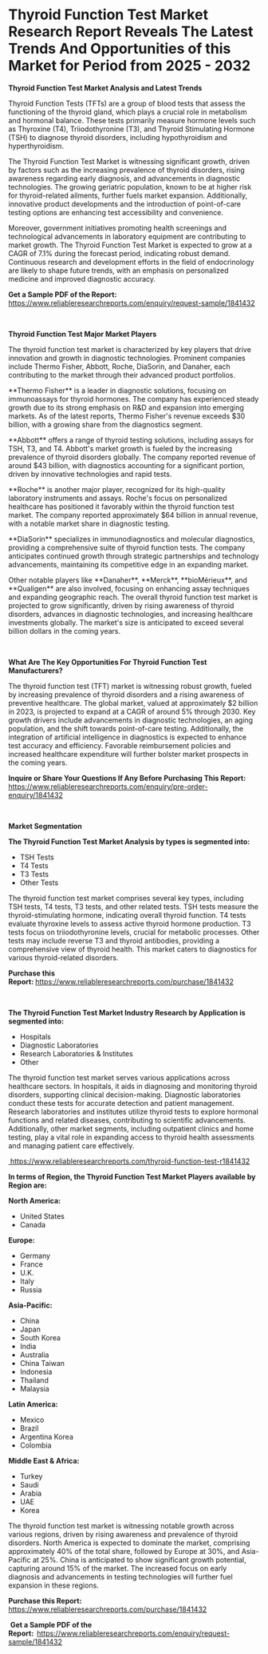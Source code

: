 <p><h1>Thyroid Function Test Market Research Report Reveals The Latest Trends And Opportunities of this Market for Period from 2025 - 2032</h1></p><p><strong>Thyroid Function Test Market Analysis and Latest Trends</strong></p>
<p><p>Thyroid Function Tests (TFTs) are a group of blood tests that assess the functioning of the thyroid gland, which plays a crucial role in metabolism and hormonal balance. These tests primarily measure hormone levels such as Thyroxine (T4), Triiodothyronine (T3), and Thyroid Stimulating Hormone (TSH) to diagnose thyroid disorders, including hypothyroidism and hyperthyroidism.</p><p>The Thyroid Function Test Market is witnessing significant growth, driven by factors such as the increasing prevalence of thyroid disorders, rising awareness regarding early diagnosis, and advancements in diagnostic technologies. The growing geriatric population, known to be at higher risk for thyroid-related ailments, further fuels market expansion. Additionally, innovative product developments and the introduction of point-of-care testing options are enhancing test accessibility and convenience.</p><p>Moreover, government initiatives promoting health screenings and technological advancements in laboratory equipment are contributing to market growth. The Thyroid Function Test Market is expected to grow at a CAGR of 7.1% during the forecast period, indicating robust demand. Continuous research and development efforts in the field of endocrinology are likely to shape future trends, with an emphasis on personalized medicine and improved diagnostic accuracy.</p></p>
<p><strong>Get a Sample PDF of the Report:&nbsp;</strong> <a href="https://www.reliableresearchreports.com/enquiry/request-sample/1841432?utm_campaign=38&utm_medium=2&utm_source=Github&utm_content=ia&utm_term=13042025&utm_id=thyroid-function-test">https://www.reliableresearchreports.com/enquiry/request-sample/1841432</a></p>
<p>&nbsp;</p>
<p><strong>Thyroid Function Test Major Market Players</strong></p>
<p><p>The thyroid function test market is characterized by key players that drive innovation and growth in diagnostic technologies. Prominent companies include Thermo Fisher, Abbott, Roche, DiaSorin, and Danaher, each contributing to the market through their advanced product portfolios.</p><p>**Thermo Fisher** is a leader in diagnostic solutions, focusing on immunoassays for thyroid hormones. The company has experienced steady growth due to its strong emphasis on R&D and expansion into emerging markets. As of the latest reports, Thermo Fisher's revenue exceeds $30 billion, with a growing share from the diagnostics segment.</p><p>**Abbott** offers a range of thyroid testing solutions, including assays for TSH, T3, and T4. Abbott's market growth is fueled by the increasing prevalence of thyroid disorders globally. The company reported revenue of around $43 billion, with diagnostics accounting for a significant portion, driven by innovative technologies and rapid tests.</p><p>**Roche** is another major player, recognized for its high-quality laboratory instruments and assays. Roche's focus on personalized healthcare has positioned it favorably within the thyroid function test market. The company reported approximately $64 billion in annual revenue, with a notable market share in diagnostic testing.</p><p>**DiaSorin** specializes in immunodiagnostics and molecular diagnostics, providing a comprehensive suite of thyroid function tests. The company anticipates continued growth through strategic partnerships and technology advancements, maintaining its competitive edge in an expanding market.</p><p>Other notable players like **Danaher**, **Merck**, **bioMérieux**, and **Qualigen** are also involved, focusing on enhancing assay techniques and expanding geographic reach. The overall thyroid function test market is projected to grow significantly, driven by rising awareness of thyroid disorders, advances in diagnostic technologies, and increasing healthcare investments globally. The market's size is anticipated to exceed several billion dollars in the coming years.</p></p>
<p>&nbsp;</p>
<p><strong>What Are The Key Opportunities For Thyroid Function Test Manufacturers?</strong></p>
<p><p>The thyroid function test (TFT) market is witnessing robust growth, fueled by increasing prevalence of thyroid disorders and a rising awareness of preventive healthcare. The global market, valued at approximately $2 billion in 2023, is projected to expand at a CAGR of around 5% through 2030. Key growth drivers include advancements in diagnostic technologies, an aging population, and the shift towards point-of-care testing. Additionally, the integration of artificial intelligence in diagnostics is expected to enhance test accuracy and efficiency. Favorable reimbursement policies and increased healthcare expenditure will further bolster market prospects in the coming years.</p></p>
<p><strong>Inquire or Share Your Questions If Any Before Purchasing This Report:</strong> <a href="https://www.reliableresearchreports.com/enquiry/pre-order-enquiry/1841432?utm_campaign=38&utm_medium=2&utm_source=Github&utm_content=ia&utm_term=13042025&utm_id=thyroid-function-test">https://www.reliableresearchreports.com/enquiry/pre-order-enquiry/1841432</a></p>
<p>&nbsp;</p>
<p><strong>Market Segmentation</strong></p>
<p><strong>The Thyroid Function Test Market Analysis by types is segmented into:</strong></p>
<p><ul><li>TSH Tests</li><li>T4 Tests</li><li>T3 Tests</li><li>Other Tests</li></ul></p>
<p><p>The thyroid function test market comprises several key types, including TSH tests, T4 tests, T3 tests, and other related tests. TSH tests measure the thyroid-stimulating hormone, indicating overall thyroid function. T4 tests evaluate thyroxine levels to assess active thyroid hormone production. T3 tests focus on triiodothyronine levels, crucial for metabolic processes. Other tests may include reverse T3 and thyroid antibodies, providing a comprehensive view of thyroid health. This market caters to diagnostics for various thyroid-related disorders.</p></p>
<p><strong>Purchase this Report:&nbsp;</strong><a href="https://www.reliableresearchreports.com/purchase/1841432?utm_campaign=38&utm_medium=2&utm_source=Github&utm_content=ia&utm_term=13042025&utm_id=thyroid-function-test">https://www.reliableresearchreports.com/purchase/1841432</a></p>
<p>&nbsp;</p>
<p><strong>The Thyroid Function Test Market Industry Research by Application is segmented into:</strong></p>
<p><ul><li>Hospitals</li><li>Diagnostic Laboratories</li><li>Research Laboratories & Institutes</li><li>Other</li></ul></p>
<p><p>The thyroid function test market serves various applications across healthcare sectors. In hospitals, it aids in diagnosing and monitoring thyroid disorders, supporting clinical decision-making. Diagnostic laboratories conduct these tests for accurate detection and patient management. Research laboratories and institutes utilize thyroid tests to explore hormonal functions and related diseases, contributing to scientific advancements. Additionally, other market segments, including outpatient clinics and home testing, play a vital role in expanding access to thyroid health assessments and managing patient care effectively.</p></p>
<p><a href="https://www.reliableresearchreports.com/thyroid-function-test-r1841432?utm_campaign=38&utm_medium=2&utm_source=Github&utm_content=ia&utm_term=13042025&utm_id=thyroid-function-test">&nbsp;https://www.reliableresearchreports.com/thyroid-function-test-r1841432</a></p>
<p><strong>In terms of Region, the Thyroid Function Test Market Players available by Region are:</strong></p>
<p>
    <p> <strong> North America: </strong>
        <ul>
            <li>United States</li>
            <li>Canada</li>
        </ul>
        </p> 
    <p> <strong> Europe: </strong>
        <ul>
            <li>Germany</li>
            <li>France</li>
            <li>U.K.</li>
            <li>Italy</li>
            <li>Russia</li>
        </ul>
        </p> 
    <p> <strong> Asia-Pacific: </strong>
        <ul>
            <li>China</li>
            <li>Japan</li>
            <li>South Korea</li>
            <li>India</li>
            <li>Australia</li>
            <li>China Taiwan</li>
            <li>Indonesia</li>
            <li>Thailand</li>
            <li>Malaysia</li>
        </ul>
        </p> 
    <p> <strong> Latin America: </strong>
        <ul>
            <li>Mexico</li>
            <li>Brazil</li>
            <li>Argentina Korea</li>
            <li>Colombia</li>
        </ul>
        </p> 
    <p> <strong> Middle East & Africa: </strong>
        <ul>
            <li>Turkey</li>
            <li>Saudi</li>
            <li>Arabia</li>
            <li>UAE</li>
            <li>Korea</li>
        </ul>
    </p>
    </p>
<p><p>The thyroid function test market is witnessing notable growth across various regions, driven by rising awareness and prevalence of thyroid disorders. North America is expected to dominate the market, comprising approximately 40% of the total share, followed by Europe at 30%, and Asia-Pacific at 25%. China is anticipated to show significant growth potential, capturing around 15% of the market. The increased focus on early diagnosis and advancements in testing technologies will further fuel expansion in these regions.</p></p>
<p><strong>Purchase this Report: </strong><a href="https://www.reliableresearchreports.com/purchase/1841432?utm_campaign=38&utm_medium=2&utm_source=Github&utm_content=ia&utm_term=13042025&utm_id=thyroid-function-test">https://www.reliableresearchreports.com/purchase/1841432</a></p>
<p>&nbsp;<strong>Get a Sample PDF of the Report:&nbsp;&nbsp;</strong><a href="https://www.reliableresearchreports.com/enquiry/request-sample/1841432?utm_campaign=38&utm_medium=2&utm_source=Github&utm_content=ia&utm_term=13042025&utm_id=thyroid-function-test">https://www.reliableresearchreports.com/enquiry/request-sample/1841432</a></p>
<p><strong></strong></p>
<p><p></p><p></p><p></p></p>